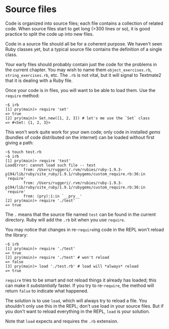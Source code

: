 # Source files

Code is organized into source files; each file contains a collection
of related code. When source files start to get long (>300 lines or
so), it is good practice to split the code up into new files.

Code in a source file should all be for a coherent purpose. We haven't
seen Ruby classes yet, but a typical source file contains the
definition of a single class.

Your early files should probably contain just the code for the
problems in the current chapter. You may wish to name them
`object_exercises.rb`, `string_exercises.rb`, etc. The `.rb` is not
vital, but it will signal to Textmate2 that it is dealing with a Ruby
file.

Once your code is in files, you will want to be able to load them. Use
the `require` method:

```
~$ irb
[1] pry(main)> require 'set'
=> true
[2] pry(main)> Set.new([1, 2, 3]) # let's me use the `Set` class
=> #<Set: {1, 2, 3}>
```

This won't work quite work for your own code; only code in installed
*gems* (bundles of code distributed on the internet) can be loaded
without first giving a path:

```
~$ touch test.rb
~$ irb
[1] pry(main)> require 'test'
LoadError: cannot load such file -- test
        from: /Users/ruggeri/.rvm/rubies/ruby-1.9.3-p194/lib/ruby/site_ruby/1.9.1/rubygems/custom_require.rb:36:in `require'
        from: /Users/ruggeri/.rvm/rubies/ruby-1.9.3-p194/lib/ruby/site_ruby/1.9.1/rubygems/custom_require.rb:36:in `require'
        from: (pry):1:in `__pry__'
[2] pry(main)> require './test'
=> true
```

The `.` means that the source file named `test` can be found in the
current directory. Ruby will add the `.rb` bit when you use `require`.

You may notice that changes in re-`require`ing code in the REPL won't
reload the library:

```
~$ irb
[1] pry(main)> require './test'
=> true
[2] pry(main)> require './test' # won't reload
=> false
[3] pry(main)> load './test.rb' # load will *always* reload
=> true
```

`require` tries to be smart and not reload things it already has
loaded; this can make it *substantially* faster. If you try to
re-`require`, the method will return `false` to indicate what
happened.

The solution is to use `load`, which will always try to reload a
file. You shouldn't only use this in the REPL; don't use load in your
source files. But if you don't want to reload everything in the REPL,
`load` is your solution.

Note that `load` expects and requires the `.rb` extension.
